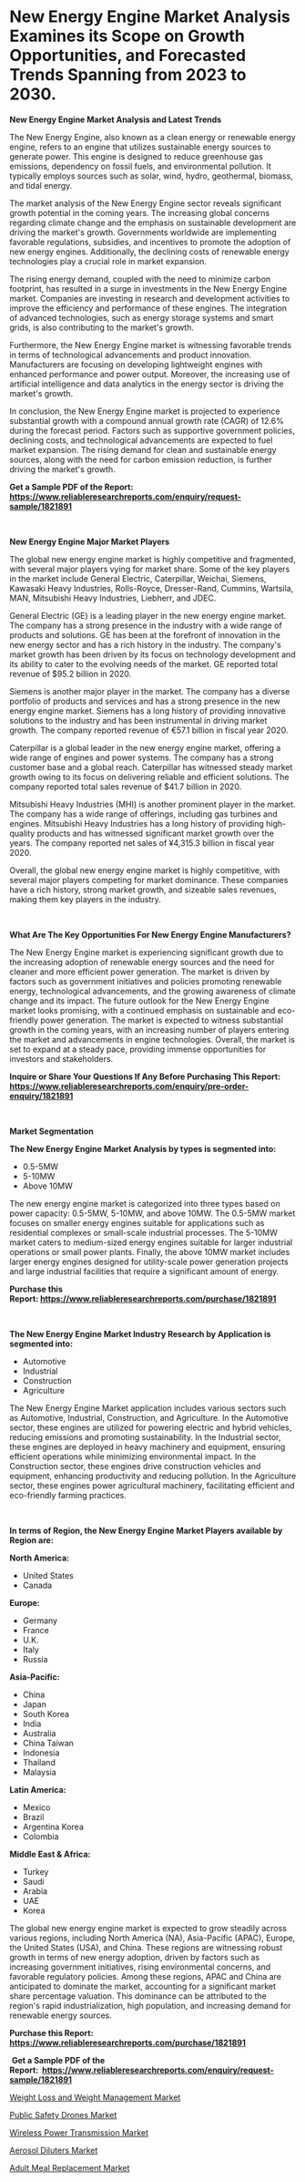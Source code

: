 <p><h1>New Energy Engine Market Analysis Examines its Scope on Growth Opportunities, and Forecasted Trends Spanning from 2023 to 2030.</h1></p><p><strong>New Energy Engine Market Analysis and Latest Trends</strong></p>
<p><p>The New Energy Engine, also known as a clean energy or renewable energy engine, refers to an engine that utilizes sustainable energy sources to generate power. This engine is designed to reduce greenhouse gas emissions, dependency on fossil fuels, and environmental pollution. It typically employs sources such as solar, wind, hydro, geothermal, biomass, and tidal energy.</p><p>The market analysis of the New Energy Engine sector reveals significant growth potential in the coming years. The increasing global concerns regarding climate change and the emphasis on sustainable development are driving the market's growth. Governments worldwide are implementing favorable regulations, subsidies, and incentives to promote the adoption of new energy engines. Additionally, the declining costs of renewable energy technologies play a crucial role in market expansion.</p><p>The rising energy demand, coupled with the need to minimize carbon footprint, has resulted in a surge in investments in the New Energy Engine market. Companies are investing in research and development activities to improve the efficiency and performance of these engines. The integration of advanced technologies, such as energy storage systems and smart grids, is also contributing to the market's growth.</p><p>Furthermore, the New Energy Engine market is witnessing favorable trends in terms of technological advancements and product innovation. Manufacturers are focusing on developing lightweight engines with enhanced performance and power output. Moreover, the increasing use of artificial intelligence and data analytics in the energy sector is driving the market's growth.</p><p>In conclusion, the New Energy Engine market is projected to experience substantial growth with a compound annual growth rate (CAGR) of 12.6% during the forecast period. Factors such as supportive government policies, declining costs, and technological advancements are expected to fuel market expansion. The rising demand for clean and sustainable energy sources, along with the need for carbon emission reduction, is further driving the market's growth.</p></p>
<p><strong>Get a Sample PDF of the Report:&nbsp; <a href="https://www.reliableresearchreports.com/enquiry/request-sample/1821891">https://www.reliableresearchreports.com/enquiry/request-sample/1821891</a></strong></p>
<p>&nbsp;</p>
<p><strong>New Energy Engine Major Market Players</strong></p>
<p><p>The global new energy engine market is highly competitive and fragmented, with several major players vying for market share. Some of the key players in the market include General Electric, Caterpillar, Weichai, Siemens, Kawasaki Heavy Industries, Rolls-Royce, Dresser-Rand, Cummins, Wartsila, MAN, Mitsubishi Heavy Industries, Liebherr, and JDEC.</p><p>General Electric (GE) is a leading player in the new energy engine market. The company has a strong presence in the industry with a wide range of products and solutions. GE has been at the forefront of innovation in the new energy sector and has a rich history in the industry. The company's market growth has been driven by its focus on technology development and its ability to cater to the evolving needs of the market. GE reported total revenue of $95.2 billion in 2020.</p><p>Siemens is another major player in the market. The company has a diverse portfolio of products and services and has a strong presence in the new energy engine market. Siemens has a long history of providing innovative solutions to the industry and has been instrumental in driving market growth. The company reported revenue of €57.1 billion in fiscal year 2020.</p><p>Caterpillar is a global leader in the new energy engine market, offering a wide range of engines and power systems. The company has a strong customer base and a global reach. Caterpillar has witnessed steady market growth owing to its focus on delivering reliable and efficient solutions. The company reported total sales revenue of $41.7 billion in 2020.</p><p>Mitsubishi Heavy Industries (MHI) is another prominent player in the market. The company has a wide range of offerings, including gas turbines and engines. Mitsubishi Heavy Industries has a long history of providing high-quality products and has witnessed significant market growth over the years. The company reported net sales of ¥4,315.3 billion in fiscal year 2020.</p><p>Overall, the global new energy engine market is highly competitive, with several major players competing for market dominance. These companies have a rich history, strong market growth, and sizeable sales revenues, making them key players in the industry.</p></p>
<p>&nbsp;</p>
<p><strong>What Are The Key Opportunities For New Energy Engine Manufacturers?</strong></p>
<p><p>The New Energy Engine market is experiencing significant growth due to the increasing adoption of renewable energy sources and the need for cleaner and more efficient power generation. The market is driven by factors such as government initiatives and policies promoting renewable energy, technological advancements, and the growing awareness of climate change and its impact. The future outlook for the New Energy Engine market looks promising, with a continued emphasis on sustainable and eco-friendly power generation. The market is expected to witness substantial growth in the coming years, with an increasing number of players entering the market and advancements in engine technologies. Overall, the market is set to expand at a steady pace, providing immense opportunities for investors and stakeholders.</p></p>
<p><strong>Inquire or Share Your Questions If Any Before Purchasing This Report: <a href="https://www.reliableresearchreports.com/enquiry/pre-order-enquiry/1821891">https://www.reliableresearchreports.com/enquiry/pre-order-enquiry/1821891</a></strong></p>
<p>&nbsp;</p>
<p><strong>Market Segmentation</strong></p>
<p><strong>The New Energy Engine Market Analysis by types is segmented into:</strong></p>
<p><ul><li>0.5-5MW</li><li>5-10MW</li><li>Above 10MW</li></ul></p>
<p><p>The new energy engine market is categorized into three types based on power capacity: 0.5-5MW, 5-10MW, and above 10MW. The 0.5-5MW market focuses on smaller energy engines suitable for applications such as residential complexes or small-scale industrial processes. The 5-10MW market caters to medium-sized energy engines suitable for larger industrial operations or small power plants. Finally, the above 10MW market includes larger energy engines designed for utility-scale power generation projects and large industrial facilities that require a significant amount of energy.</p></p>
<p><strong>Purchase this Report:&nbsp;<a href="https://www.reliableresearchreports.com/purchase/1821891">https://www.reliableresearchreports.com/purchase/1821891</a></strong></p>
<p>&nbsp;</p>
<p><strong>The New Energy Engine Market Industry Research by Application is segmented into:</strong></p>
<p><ul><li>Automotive</li><li>Industrial</li><li>Construction</li><li>Agriculture</li></ul></p>
<p><p>The New Energy Engine Market application includes various sectors such as Automotive, Industrial, Construction, and Agriculture. In the Automotive sector, these engines are utilized for powering electric and hybrid vehicles, reducing emissions and promoting sustainability. In the Industrial sector, these engines are deployed in heavy machinery and equipment, ensuring efficient operations while minimizing environmental impact. In the Construction sector, these engines drive construction vehicles and equipment, enhancing productivity and reducing pollution. In the Agriculture sector, these engines power agricultural machinery, facilitating efficient and eco-friendly farming practices.</p></p>
<p>&nbsp;</p>
<p><strong>In terms of Region, the New Energy Engine Market Players available by Region are:</strong></p>
<p>
    <p> <strong> North America: </strong>
        <ul>
            <li>United States</li>
            <li>Canada</li>
        </ul>
        </p> 
    <p> <strong> Europe: </strong>
        <ul>
            <li>Germany</li>
            <li>France</li>
            <li>U.K.</li>
            <li>Italy</li>
            <li>Russia</li>
        </ul>
        </p> 
    <p> <strong> Asia-Pacific: </strong>
        <ul>
            <li>China</li>
            <li>Japan</li>
            <li>South Korea</li>
            <li>India</li>
            <li>Australia</li>
            <li>China Taiwan</li>
            <li>Indonesia</li>
            <li>Thailand</li>
            <li>Malaysia</li>
        </ul>
        </p> 
    <p> <strong> Latin America: </strong>
        <ul>
            <li>Mexico</li>
            <li>Brazil</li>
            <li>Argentina Korea</li>
            <li>Colombia</li>
        </ul>
        </p> 
    <p> <strong> Middle East & Africa: </strong>
        <ul>
            <li>Turkey</li>
            <li>Saudi</li>
            <li>Arabia</li>
            <li>UAE</li>
            <li>Korea</li>
        </ul>
    </p>
    </p>
<p><p>The global new energy engine market is expected to grow steadily across various regions, including North America (NA), Asia-Pacific (APAC), Europe, the United States (USA), and China. These regions are witnessing robust growth in terms of new energy adoption, driven by factors such as increasing government initiatives, rising environmental concerns, and favorable regulatory policies. Among these regions, APAC and China are anticipated to dominate the market, accounting for a significant market share percentage valuation. This dominance can be attributed to the region's rapid industrialization, high population, and increasing demand for renewable energy sources.</p></p>
<p><strong>Purchase this Report: <a href="https://www.reliableresearchreports.com/purchase/1821891">https://www.reliableresearchreports.com/purchase/1821891</a></strong></p>
<p>&nbsp;<strong>Get a Sample PDF of the Report:&nbsp;&nbsp;<a href="https://www.reliableresearchreports.com/enquiry/request-sample/1821891">https://www.reliableresearchreports.com/enquiry/request-sample/1821891</a></strong></p>
<p><strong></strong></p>
<p><p><a href="https://www.linkedin.com/pulse/weight-loss-management-market-size-share-t8w7e/">Weight Loss and Weight Management Market</a></p><p><a href="https://www.linkedin.com/pulse/public-safety-drones-market-challenges-opportunities-growth-c695e/">Public Safety Drones Market</a></p><p><a href="https://medium.com/@piercehoppe2023/wireless-power-transmission-market-competitive-analysis-market-trends-and-forecast-to-2030-03b84daaf9ff">Wireless Power Transmission Market</a></p><p><a href="https://www.linkedin.com/pulse/aerosol-diluters-market-size-share-amp-trends-analysis-e8bte/">Aerosol Diluters Market</a></p><p><a href="https://medium.com/@chiragreportprime1/analyzing-adult-meal-replacement-market-global-industry-perspective-and-forecast-2023-to-2030-3fbd03388432">Adult Meal Replacement Market</a></p></p>
